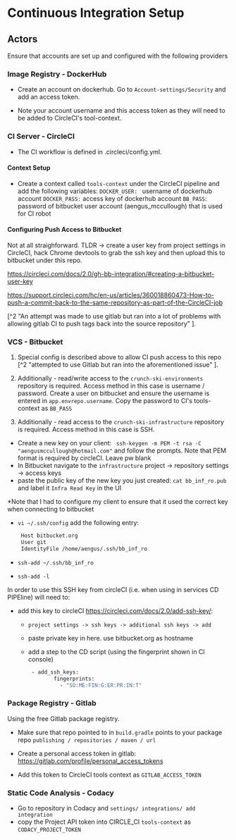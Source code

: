 # Continuous Integration Setup

## Actors
Ensure that accounts are set up and configured with the following providers

### Image Registry - DockerHub
-  Create an account on dockerhub.  Go to `Account-settings/Security` and add an access token.

-  Note your account username and this access token as they will need to be added to CircleCI's tool-context.
 
### CI Server - CircleCI
-  The CI workflow is defined in .circleci/config.yml.  

#### Context Setup
-  Create a context called `tools-context` under the CircleCI pipeline and add the following variables:
`DOCKER_USER: ` username of dockerhub account
`DOCKER_PASS:`  access key of dockerhub account 
`BB_PASS`:      password of bitbucket user account (aengus_mccullough) that is used for CI robot

#### Configuring Push Access to Bitbucket
Not at all straighforward.  TLDR -> create a user key from project settings in CircleCI, 
hack Chrome devtools to grab the ssh key and then upload this to bitbucket under this repo.

<https://circleci.com/docs/2.0/gh-bb-integration/#creating-a-bitbucket-user-key>

<https://support.circleci.com/hc/en-us/articles/360018860473-How-to-push-a-commit-back-to-the-same-repository-as-part-of-the-CircleCI-job>


[^2 "An attempt was made to use gitlab but ran 
into a lot of problems with allowing
gitlab CI to push tags back into the source repository" ].


### VCS - Bitbucket
1.  Special config is described above to allow CI push access to this repo
[^2 "attempted to use Gitlab but ran into the aforementioned issue" ].

2.  Additionally - read/write access to the `crunch-ski-environments` repository is required.  Access
method in this case is username / password.  Create a user on bitbucket and ensure the username is entered in 
`app.envrepo.username`.  Copy the password to CI's tools-context as `BB_PASS`

3.  Additionally - read access to the `crunch-ski-infrastructure` repository is required.  Access method in this case
is SSH.  
- Create a new key on your client:  ` ssh-keygen -m PEM -t rsa -C "aengusmccullough@hotmail.com"` and follow the prompts.
  Note that PEM format is required by circleCI.  Leave pw blank
- In Bitbucket navigate to the `infrastructure` project -> repository settings -> access keys
- paste the public key of the new key you just created:  `cat bb_inf_ro.pub` and label it `Infra Read Key` in the UI
  
 *Note that I had to configure my client to ensure that it used the correct key when connecting to bitbucket
 - `vi ~/.ssh/config` add the following entry:
 
    ```bash
     Host bitbucket.org
     User git
     IdentityFile /home/aengus/.ssh/bb_inf_ro
   ```

- `ssh-add ~/.ssh/bb_inf_ro`
- `ssh-add -l`


In order to use this SSH key from circleCI (i.e. when using in services CD PIPEline) will need to:
- add this key to circleCI https://circleci.com/docs/2.0/add-ssh-key/:
  - `project settings -> ssh keys -> additional ssh keys -> add`
  - paste private key in here. use bitbucket.org as hostname
  - add a step to the CD script (using the fingerprint shown in CI console)
   
     ```bash
      - add_ssh_keys:
             fingerprints:
               - "SO:ME:FIN:G:ER:PR:IN:T"
     ```


### Package Registry - Gitlab
Using the free Gitlab package registry.

- Make sure that repo pointed to in `build.gradle` points to your package repo
`publishing / repositories / maven / url`

- Create a personal access token in gitlab: <https://gitlab.com/profile/personal_access_tokens>

- Add this token to CircleCI tools context as `GITLAB_ACCESS_TOKEN`

 ### Static Code Analysis - Codacy
 
- Go to repository in Codacy and `settings/ integrations/ add integration`
- copy the Project API token into CIRCLE_CI `tools-context` as `CODACY_PROJECT_TOKEN`